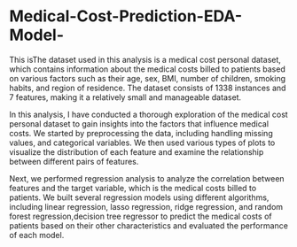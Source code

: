 # Medical-Cost-Prediction-EDA-Model-
This isThe dataset used in this analysis is a medical cost personal dataset, which contains information about the medical costs billed to patients based on various factors such as their age, sex, BMI, number of children, smoking habits, and region of residence. The dataset consists of 1338 instances and 7 features, making it a relatively small and manageable dataset.

In this analysis, I have conducted a thorough exploration of the medical cost personal dataset to gain insights into the factors that influence medical costs. We started by preprocessing the data, including handling missing values, and categorical variables. We then used various types of plots to visualize the distribution of each feature and examine the relationship between different pairs of features.

Next, we performed regression analysis to analyze the correlation between features and the target variable, which is the medical costs billed to patients. We built several regression models using different algorithms, including linear regression, lasso regression, ridge regression, and random forest regression,decision tree regressor to predict the medical costs of patients based on their other characteristics and evaluated the performance of each model.


